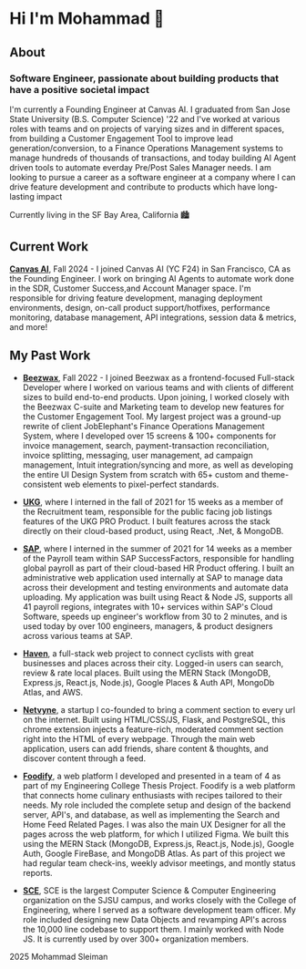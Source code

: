 # Hi I'm Mohammad 👋

## About
### Software Engineer, passionate about building products that have a positive societal impact

I'm currently a Founding Engineer at Canvas AI. I graduated from San Jose State University (B.S. Computer Science) '22 and I've worked at various roles with teams and on projects of varying sizes and in different spaces, from building a Customer Engagement Tool to improve lead generation/conversion, to a Finance Operations Management systems to manage hundreds of thousands of transactions, and today building AI Agent driven tools to automate everday Pre/Post Sales Manager needs. I am looking to pursue a career as a software engineer at a company where I can drive feature development and contribute to products which have long-lasting impact

Currently living in the SF Bay Area, California 🏙️

## Current Work

[**Canvas AI**](https://www.canvas.inc/), Fall 2024 - I joined Canvas AI (YC F24) in San Francisco, CA as the Founding Engineer. I work on bringing AI Agents to automate work done in the SDR, Customer Success,and Account Manager space. I'm responsible for driving feature development, managing deployment environments, design, on-call product support/hotfixes, performance monitoring, database management, API integrations, session data & metrics, and more!

## My Past Work

- [**Beezwax**](https://www.beezwax.net/), Fall 2022 - I joined Beezwax as a frontend-focused Full-stack Developer where I worked on various teams and with clients of different sizes to build end-to-end products. Upon joining, I worked closely with the Beezwax C-suite and Marketing team to develop new features for the Customer Engagement Tool. My largest project was a ground-up rewrite of client JobElephant's Finance Operations Management System, where I developed over 15 screens & 100+ components for invoice management, search, payment-transaction reconciliation, invoice splitting, messaging, user management, ad campaign management, Intuit integration/syncing and more, as well as developing the entire UI Design System from scratch with 65+ custom and theme-consistent web elements to pixel-perfect standards.

- [**UKG**](https://www.ukg.com/), where I interned in the fall of 2021 for 15 weeks as a member of the Recruitment team, responsible for the public facing job listings features of the UKG PRO Product. I built features across the stack directly on their cloud-based product, using React, .Net, & MongoDB.

- [**SAP**](https://www.sap.com/products/hcm.html), where I interned in the summer of 2021 for 14 weeks as a member of the Payroll team within SAP SuccessFactors, responsible for handling global payroll as part of their cloud-based HR Product offering. I built an administrative web application used internally at SAP to manage data across their development and testing environments and automate data uploading. My application was built using React & Node JS, supports all 41 payroll regions, integrates with 10+ services within SAP's Cloud Software, speeds up engineer's workflow from 30 to 2 minutes, and is used today by over 100 engineers, managers, & product designers across various teams at SAP.

- [**Haven**](https://github.com/mohammadsleiman/Haven), a full-stack web project to connect cyclists with great businesses and places across their city. Logged-in users can search, review & rate local places. Built using the MERN Stack (MongoDB, Express.js, React.js, Node.js), Google Places & Auth API, MongoDb Atlas, and AWS. 

- [**Netvyne**](https://www.netvyne.com/), a startup I co-founded to bring a comment section to every url on the internet. Built using HTML/CSS/JS, Flask, and PostgreSQL, this chrome extension injects a feature-rich, moderated comment section right into the HTML of every webpage. Through the main web application, users can add friends, share content & thoughts, and discover content through a feed.

- [**Foodify**](https://github.com/mohammadsleiman/Foodify.us), a web platform I developed and presented in a team of 4 as part of my Engineering College Thesis Project. Foodify is a web platform that connects home culinary enthusiasts with recipes tailored to their needs. My role included the complete setup and design of the backend server, API's, and database, as well as implementing the Search and Home Feed Related Pages. I was also the main UX Designer for all the pages across the web platform, for which I utilized Figma. We built this using the MERN Stack (MongoDB, Express.js, React.js, Node.js), Google Auth, Google FireBase, and MongoDB Atlas. As part of this project we had regular team check-ins, weekly advisor meetings, and montly status reports.

- [**SCE**](https://sce.engr.sjsu.edu/), SCE is the largest Computer Science & Computer Engineering organization on the SJSU campus, and works closely with the College of Engineering, where I served as a software development team officer. My role included designing new Data Objects and revamping API's across the 10,000 line codebase to support them. I mainly worked with Node JS. It is currently used by over 300+ organization members.

<footer>2025 Mohammad Sleiman</footer>
















<!--
**mohammadsleiman/mohammadsleiman** is a ✨ _special_ ✨ repository because its `README.md` (this file) appears on your GitHub profile.

Here are some ideas to get you started:

- 🔭 I’m currently working on ...
- 🌱 I’m currently learning ...
- 👯 I’m looking to collaborate on ...
- 🤔 I’m looking for help with ...
- 💬 Ask me about ...
- 📫 How to reach me: ...
- 😄 Pronouns: ...
- ⚡ Fun fact: ...
-->
